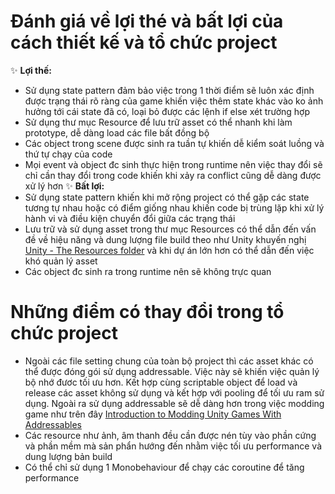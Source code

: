# Đánh giá về lợi thé và bất lợi của cách thiết kế và tổ chức project
✨ __Lợi thế:__
- Sử dụng state pattern đảm bảo việc trong 1 thời điểm sẽ luôn xác định được trạng thái rõ ràng của game khiến việc thêm state khác vào ko ảnh hưởng tới cái state đã có, loại bỏ được các lệnh if else xét trường hợp
- Sử dụng thư mục Resource để lưu trữ asset có thể nhanh khi làm prototype, dễ dàng load các file bất đồng bộ
- Các object trong scene được sinh ra tuần tự khiến dễ kiểm soát luồng và thứ tự chạy của code
- Mọi event và object đc sinh thực hiện trong runtime nên việc thay đổi sẽ chỉ cần thay đổi trong code khiến khi xảy ra conflict cũng dễ dàng được xử lý hơn
✨ __Bất lợi:__
- Sử dụng state pattern khiến khi mở rộng project có thể gặp các state tương tự nhau hoặc có điểm giống nhau khiến code bị trùng lặp khi xử lý hành vi và điều kiện chuyển đổi giữa các trạng thái
- Lưu trữ và sử dụng asset trong thư mục Resources có thể dẫn đến vấn đề về hiệu năng và dung lượng file build theo như Unity khuyến nghị [Unity - The Resources folder](https://docs.unity3d.com/Manual/BestPracticeUnderstandingPerformanceInUnity6.html) và khi dự án lớn hơn có thể dẫn đến việc khó quản lý asset
- Các object đc sinh ra trong runtime nên sẽ không trực quan

# Những điểm có thay đổi trong tổ chức project
- Ngoài các file setting chung của toàn bộ project thì các asset khác có thể được đóng gói sử dụng addressable. Việc này sẽ khiến việc quản lý bộ nhớ đươc tối ưu hơn. Kết hợp cùng scriptable object để load và release các asset không sử dụng và kết hợp với pooling để tối ưu ram sử dụng. Ngoài ra sử dụng addressable sẽ dễ dàng hơn trong việc modding game như trên đây [Introduction to Modding Unity Games With Addressables](https://www.kodeco.com/14494028-introduction-to-modding-unity-games-with-addressables) 
- Các resource như ảnh, âm thanh đều cần được nén tùy vào phần cứng và phần mềm mà sản phẩn hướng đến nhằm việc tối ưu performance và dung lượng bản build
- Có thể chỉ sử dụng 1 Monobehaviour để chạy các coroutine để tăng performance 